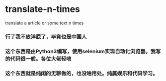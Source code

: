 # translate-n-times
translate a article or some text n times

### 行了我不放洋屁了，毕竟也是中国人

### 这个东西是由Python3编写，使用selenium实现自动化浏览器。我写的代码很一般。各位大佬轻喷

### 这个东西就是纯闲的无聊做的，也没啥用处。纯属娱乐和代码学习。
